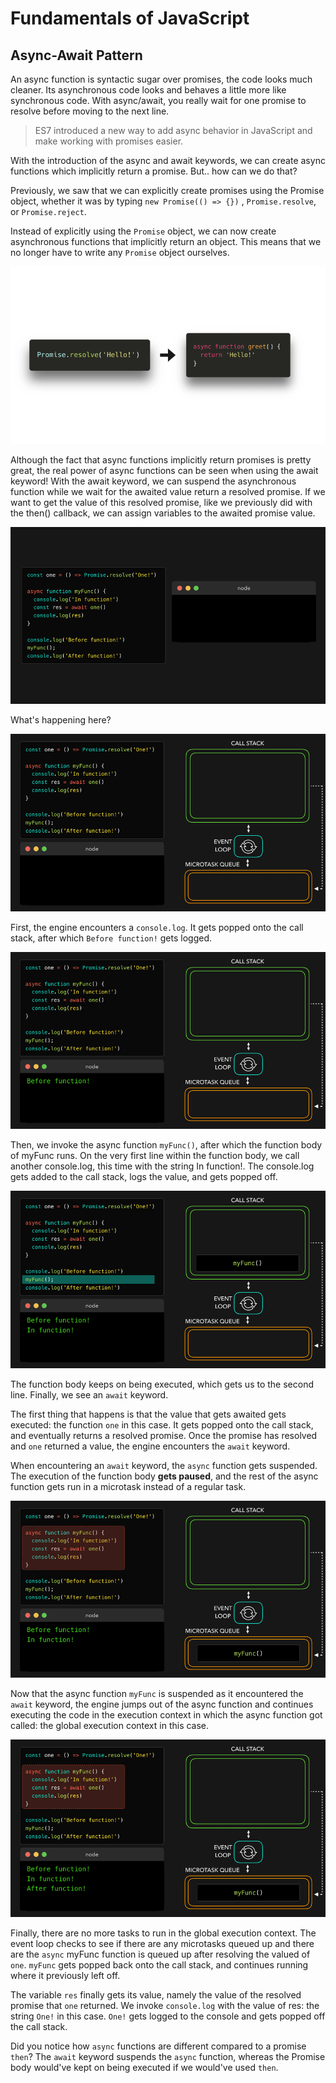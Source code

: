 # Fundamentals of JavaScript

## Async-Await Pattern


An async function is syntactic sugar over promises, the code looks much cleaner. Its asynchronous code 
looks and behaves a little more like synchronous code. With async/await, you really wait for one promise 
to resolve before moving to the next line.


> ES7 introduced a new way to add async behavior in JavaScript and make working with promises easier.

With the introduction of the async and await keywords, we can create async functions which implicitly return a promise. 
But.. how can we do that? 

Previously, we saw that we can explicitly create promises using the Promise object, whether it was by typing 
`new Promise(() => {})` , `Promise.resolve`, or `Promise.reject`.

Instead of explicitly using the `Promise` object, we can now create asynchronous functions that implicitly return 
an object. This means that we no longer have to write any `Promise` object ourselves.

![async-await](../assets/asyncawait-0.png)

Although the fact that async functions implicitly return promises is pretty great, the real power of async functions 
can be seen when using the await keyword! With the await keyword, we can suspend the asynchronous function while we 
wait for the awaited value return a resolved promise. If we want to get the value of this resolved promise, like we 
previously did with the then() callback, we can assign variables to the awaited promise value.

![async-await](../assets/asyncawait-1.gif)


What's happening here?

![async-await](../assets/asyncawait-2.gif)

First, the engine encounters a `console.log`. It gets popped onto the call stack, after which `Before function!` 
gets logged.

![async-await](../assets/asyncawait-3.gif)

Then, we invoke the async function `myFunc()`, after which the function body of myFunc runs. On the very first 
line within the function body, we call another console.log, this time with the string In function!. The console.log 
gets added to the call stack, logs the value, and gets popped off.

![async-await](../assets/asyncawait-4.gif)

The function body keeps on being executed, which gets us to the second line. Finally, we see an `await` keyword.


The first thing that happens is that the value that gets awaited gets executed: the function `one` in this case. 
It gets popped onto the call stack, and eventually returns a resolved promise. Once the promise has resolved and 
`one` returned a value, the engine encounters the `await` keyword.

When encountering an `await` keyword, the `async` function gets suspended. The execution of the function body 
**gets paused**, and the rest of the async function gets run in a microtask instead of a regular task.

![async-await](../assets/asyncawait-5.gif)

Now that the async function `myFunc` is suspended as it encountered the `await` keyword, the engine jumps out of the 
async function and continues executing the code in the execution context in which the async function got called: 
the global execution context in this case.

![async-await](../assets/asyncawait-6.gif)

Finally, there are no more tasks to run in the global execution context. The event loop checks to see if there are 
any microtasks queued up and there are the `async` myFunc function is queued up after resolving the valued of `one`. 
`myFunc` gets popped back onto the call stack, and continues running where it previously left off.

The variable `res` finally gets its value, namely the value of the resolved promise that `one` returned. We invoke 
`console.log` with the value of res: the string `One!` in this case. `One!` gets logged to the console and gets 
popped off the call stack.


Did you notice how `async` functions are different compared to a promise `then`? The `await` keyword suspends the 
`async` function, whereas the Promise body would've kept on being executed if we would've used `then`.

